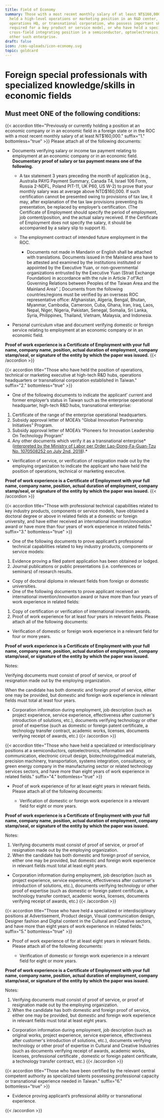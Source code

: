 ```yaml
---
title: Field of Economy
summary: Those with a most recent monthly salary of at least NT$160,000, or have
  held a high-level operations or marketing position in an R&D center,
  operations HQ, or transnational corporation, who possess important skills
  required for a key product or service model, or who have held a specialist or
  cross-field integrating position in a semiconductor, optoelectronics, ICT, or
  other such enterprise.
draft: false
icon: /cms-uploads/icon-economy.svg
topic: goldcard
---
```

# Foreign special professionals with specialized knowledge/skills in economic fields

## Must meet **ONE** of the following conditions:

{{< accordion title="Previously or currently holding a position at an economic company or in an economic field in a foreign state or in the ROC with a most recent monthly salary of at least NT$160,000." suffix="1." bottomless="true" >}}
Please attach all of the following documents:

* Documents verifying salary or income tax payment relating to employment at an economic company or in an economic field. **Documentary proof of salary or tax payment means one of the following.**

  * A tax statement 3 years preceding the month of application (e.g., Australia PAYG Payment Summary, Canada T4, Israel 106 Form, Russia 2-NDFL, Poland PIT-11, UK P60, US W-2) to prove that your monthly salary was at average above NTD$160,000. If such certification cannot be presented owing to provisions of tax law, it may, after explanation of the tax law provisions preventing its presentation, be replaced by employer’s certification. (The Certificate of Employment should specify the period of employment, job content/position, and the actual salary received. If the Certificate of Employment does not specify the salary, it should be accompanied by a salary slip to support it). 
  * The employment contract of intended future employment in the ROC.

    * Documents not made in Mandarin or English shall be attached with translations. Documents issued in the Mainland area have to be attested and examined by the institutions instituted or appointed by the Executive Yuan, or non-governmental organizations entrusted by the Executive Yuan (Strait Exchange Foundation) in accordance with the rule in Article 7 of“Act Governing Relations between Peoples of the Taiwan Area and the Mainland Area”；Documents from the following countries/regions must be verified by an overseas ROC representative office: Afghanistan, Algeria, Bengal, Bhutan, Myanmar, Cambodia, Cameroon, Cuba, Ghana, Iran, Iraq, Laos, Nepal, Niger, Nigeria, Pakistan, Senegal, Somalia, Sri Lanka, Syria, Philippines, Thailand, Vietnam, Malaysia, and Indonesia.
* Personal curriculum vitae and document verifying domestic or foreign service relating to employment at an economic company or in an economic field. 

**Proof of work experience is a Certificate of Employment with your full name, company name, position, actual duration of employment, company stamp/seal, or signature of the entity by which the paper was issued.**
{{< /accordion >}}

{{< accordion title="Those who have held the position of operations, technical or marketing executive at high-tech R&D hubs, operations headquarters or transnational corporation established in Taiwan." suffix="2." bottomless="true" >}}
* One of the following documents to indicate the applicant’ current and former employer’s status in Taiwan such as the enterprise operational headquarter, high-tech R&D hubs, transnational enterprise:

1. Certificate of the range of the enterprise operational headquarters.
2. Subsidy approval letter of MOEA’s “Global Innovation Partnership Initiatives” Program.
3. Subsidy approval letter of MOEA’s “Pioneers for Innovation Leadership On Technology Program”
4. Any other documents which verify it as a transnational enterprise*([interpreted by the Ministry of Labor per Order Lao-Dong-Fa-Guan-Tzu No. 1070508252 on July 2nd, 2018](https://gazette.nat.gov.tw/egFront/detail.do?metaid=99846&log=detailLog " to The Executive Yuan Gazette Online")).*

* Verification of service, or  verification of resignation made out by the employing organization to indicate the applicant who have held the position of operations, technical or marketing executive. 

**Proof of work experience is a Certificate of Employment with your full name, company name, position, actual duration of employment, company stamp/seal, or signature of the entity by which the paper was issued.**
{{< /accordion >}}

{{< accordion title="Those with professional technical capabilities related to key industry products, components or service models, have obtained a doctoral degree or above in related fields at a domestic or foreign university, and have either received an international invention/innovation award or have more than four years of work experience in related fields." suffix="3." bottomless="true" >}}
* One of the following documents to prove applicant’s professional technical capabilities related to key industry products, components or service models:

1. Evidence proving a filed patent application has been obtained or lodged.
2. Journal publications or public presentations (i.e. conferences or seminars) of research results.

* Copy of doctoral diploma in relevant fields from foreign or domestic universities.
* One of the following documents to prove applicant received an international invention/innovation award or have more than four years of work experience in related fields:

1. Copy of certification or verification of international invention awards.
2. Proof of work experience for at least four years in relevant fields. Please attach all of the following documents:

* Verification of domestic or foreign work experience in a relevant field for four or more years. 

**Proof of work experience is a Certificate of Employment with your full name, company name, position, actual duration of employment, company stamp/seal, or signature of the entity by which the paper was issued.**

Notes:

Verifying documents must consist of proof of service, or proof of resignation made out by the employing organization.

When the candidate has both domestic and foreign proof of service, either one may be provided, but domestic and foreign work experience in relevant fields must total at least four years.

* Corporation information during employment, job description (such as project experience, service experience, effectiveness after customer's introduction of solutions, etc.), documents verifying technology or other proof of expertise (such as domestic or foreign patent certificate, a technology transfer contract, academic works, licenses, documents verifying receipt of awards, etc.)
{{< /accordion >}}

{{< accordion title="Those who have held a specialized or interdisciplinary positions at a semiconductors, optoelectronics, information and communication, electronic circuit design, biotechnology/medical materials, precision machinery, transportation, systems integration, consultancy, or green energy company in the manufacturing sector or related technology services sectors, and have more than eight years of work experience in related fields." suffix="4." bottomless="true" >}}
* Proof of work experience of for at least eight years in relevant fields. Please attach all of the following documents:

  * Verification of domestic or foreign work experience in a relevant field for eight or more years. 

**Proof of work experience is a Certificate of Employment with your full name, company name, position, actual duration of employment, company stamp/seal, or signature of the entity by which the paper was issued.**

Notes:

1. Verifying documents must consist of proof of service, or proof of resignation made out by the employing organization.
2. When the candidate has both domestic and foreign proof of service, either one may be provided, but domestic and foreign work experience in relevant fields must total at least eight years.

* Corporation information during employment, job description (such as project experience, service experience, effectiveness after customer's introduction of solutions, etc.), documents verifying technology or other proof of expertise (such as domestic or foreign patent certificate, a technology transfer contract, academic works, licenses, documents verifying receipt of awards, etc.)
{{< /accordion >}}

{{< accordion title="Those who have held a specialized or interdisciplinary positions at Advertisement, Product design, Visual communication design, Designer fashion and Digital content  in the Cultural and Creative sectors, and have more than eight years of work experience in related fields." suffix="5." bottomless="true" >}}
* Proof of work experience of for at least eight years in relevant fields. Please attach all of the following documents:

  * Verification of domestic or foreign work experience in a relevant field for eight or more years.

**Proof of work experience is a Certificate of Employment with your full name, company name, position, actual duration of employment, company stamp/seal, or signature of the entity by which the paper was issued.**

Notes:

1. Verifying documents must consist of proof of service, or proof of resignation made out by the employing organization. 
2. When the candidate has both domestic and foreign proof of service, either one may be provided, but domestic and foreign work experience in relevant fields must total at least eight years.

* Corporation information during employment, job description (such as original works, project experience, service experience, effectiveness after customer's introduction of solutions, etc.), documents verifying technology or other proof of expertise in Cultural and Creative Industries (such as documents verifying receipt of awards, academic works, licenses, professional certificate , domestic or foreign patent certificate, a technology transfer contract, etc.)
{{< /accordion >}}

{{< accordion title="Those who have been certified by the relevant central competent authority as specialized talents possessing professional capacity or transnational experience needed in Taiwan." suffix="6." bottomless="true" >}}

-   Evidence proving applicant’s professional ability or transnational experience.

{{< /accordion >}}